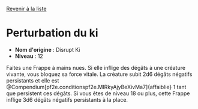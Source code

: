 [Revenir à la liste](list.md)

# Perturbation du ki

 * **Nom d'origine** : Disrupt Ki
 * **Niveau** : 12


<p>Faites une Frappe à mains nues. Si elle inflige des dégâts à une créature vivante, vous bloquez sa force vitale. La créature subit 2d6 dégâts négatifs persistants et elle est @Compendium[pf2e.conditionspf2e.MIRkyAjyBeXivMa7]{affaiblie} 1 tant que persistent ces dégâts. Si vous êtes de niveau 18 ou plus, cette Frappe inflige 3d6 dégâts négatifs persistants à la place.</p>